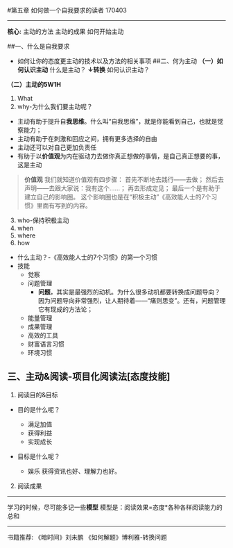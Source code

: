 #第五章 如何做一个自我要求的读者
170403
- - - - -
**核心:**
主动的方法
主动的成果
如何开始主动



##一、什么是自我要求

 - 如何让你的态度更主动的技术以及方法的相关事项
##二、何为主动
**（一）如何认识主动**
什么是主动？
**↓转换**
如何认识主动？

**（二）主动的5W1H**
1. What
2. why-为什么我们要主动呢？
- 主动有助于提升自**我思维**。什么叫“自我思维”，就是你能看到自己，也就是觉察能力；
- 主动有助于在刺激和回应之间，拥有更多选择的自由
- 主动还可以对自己更加负责任
- 有助于以**价值观**为内在驱动力去做你真正想做的事情，是自己真正想要的事，这是主动

>**价值观**
我们就知道价值观有四步骤：
首先不断地去践行——去做；
然后去声明——去跟大家说：我有这个……；
再去形成定见；
最后一个是有助于建立自己的影响圈。
这个影响圈也是在“积极主动”《高效能人士的7个习惯》里面有写到的内容。
3. who-保持积极主动
4. when 
5. where
6. how
 - 什么主动？-《高效能人士的7个习惯》的第一个习惯
 - 技能
     - 觉察
     - 问题管理
         - **问题**，其实是最强烈的动机。为什么很多动机都要转换成问题导向？因为问题导向非常强烈，让人期待着——“痛则思变”。还有，问题管理它有现成的方法论；
     - 能量管理
     - 成果管理
     - 高效的工具
     - 财富语言习惯
     - 环境习惯

## 三、主动&阅读-项目化阅读法[态度技能]
1. 阅读目的&目标
 - 目的是什么呢？
     - 满足加值
     - 获得利益
     - 实现成长

 - 目标是什么呢？
     - 娱乐
        获得资讯也好、理解力也好。
2. 阅读成果










- - - - -
学习的时候，尽可能多记一些**模型**
模型是：阅读效果=态度*各种各样阅读能力的总和
- - - - -
书籍推荐:
《暗时间》刘未鹏
《如何解题》博利雅-转换问题